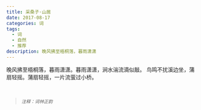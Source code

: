 ```yaml
---
title: 采桑子·山居
date: 2017-08-17
categories: 词
tags:
  - 词
  - 自然
  - 推荐
description: 晚风拂至梧桐落，暮雨潇潇
---
```


晚风拂至梧桐落，暮雨潇潇。暮雨潇潇，涧水湍流滴似敲。 
鸟鸣不扰溪边坐，蒲扇轻摇。蒲扇轻摇，一片流萤过小桥。

<br/>
<blockquote>
<p><small><i>注释：词林正韵</i></small></p>
</blockquote>